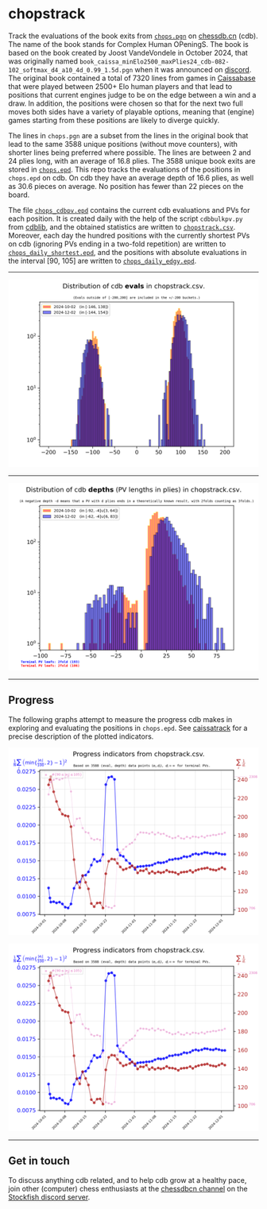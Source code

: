 # chopstrack

Track the evaluations of the book exits from [`chops.pgn`](chops.pgn)
on [chessdb.cn](https://chessdb.cn/queryc_en/) (cdb). The name of the book
stands for Complex Human OPeningS.
The book is based on the book created by Joost VandeVondele in October 2024, that was originally
named
`book_caissa_minElo2500_maxPlies24_cdb-082-102_softmax_d4_a10_4d_0.99_1.5d.pgn`
when it was announced on [discord](https://discord.com/channels/435943710472011776/1101022188313772083/1290411267412066399). The original book contained a total of
7320 lines from games in [Caissabase](http://www.caissabase.co.uk) that were
played between 2500+ Elo human players and that lead to positions that
current engines judge to be on the edge between a win and a draw. In addition,
the positions were chosen so that for the next two full moves 
both sides have a variety of playable options,
meaning that (engine) games starting from these positions are likely to 
diverge quickly.
 
The lines in `chops.pgn` are a subset from the lines in the original book that
lead to the same 3588 unique positions (without move counters), with shorter
lines being preferred where possible.
The lines are between 2 and 24 plies long, with an average of 
16.8 plies. The 3588 unique book exits are stored in [`chops.epd`](chops.epd).
This repo tracks the evaluations of the positions in `chops.epd` on cdb.
On cdb they have an average depth of 16.6 plies, as well as 30.6 pieces on
average. No position has fewer than 22 pieces on the board.

The file [`chops_cdbpv.epd`](chops_cdbpv.epd) 
contains the current cdb evaluations and PVs for each position. It is created 
daily with the help of the script `cdbbulkpv.py` from 
[cdblib](https://github.com/robertnurnberg/cdblib), and the obtained statistics
are written to [`chopstrack.csv`](chopstrack.csv).
Moreover, each day the hundred positions with the currently shortest PVs on cdb
(ignoring PVs ending in a two-fold repetition)
are written to [`chops_daily_shortest.epd`](chops_daily_shortest.epd), and
the positions with absolute evaluations in the interval [90, 105]
are written to [`chops_daily_edgy.epd`](chops_daily_edgy.epd).

---

<p align="center"> <img src="chopstrack.png?raw=true"> </p>

---

<p align="center"> <img src="chopstrackpv.png?raw=true"> </p>

---

## Progress

The following graphs attempt to measure the progress cdb makes in exploring
and evaluating the positions in `chops.epd`. See
[caissatrack](https://github.com/robertnurnberg/caissatrack)
for a precise description of the plotted indicators.

<p align="center"> <img src="chopstracktime.png?raw=true"> </p>

<p align="center"> <img src="chopstracktime-100.png?raw=true"> </p>

---

## Get in touch

To discuss anything cdb related, and to help cdb grow at a healthy pace, join
other (computer) chess enthusiasts at the [chessdbcn channel](
https://discord.com/channels/435943710472011776/1101022188313772083) on the
[Stockfish discord server](https://discord.gg/ZzJwPv3).
